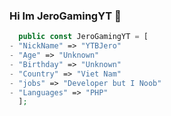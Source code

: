 ### Hi Im JeroGamingYT 👋
```php
  public const JeroGamingYT = [
- "NickName" => "YTBJero"
- "Age" => "Unknown"
- "Birthday" => "Unknown"
- "Country" => "Viet Nam"
- "jobs" => "Developer but I Noob"
- "Languages" => "PHP"
  ];
```

